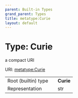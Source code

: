 ```yaml
---
parent: Built-in Types
grand_parent: Types
title: metatype:Curie
layout: default
---
```


# Type: Curie


a compact URI

URI: [metatype:Curie](https://linkml.github.io/linkml-model/docs/types/Curie)

|  |  |  |
| --- | --- | --- |
| Root (builtin) type | | **Curie** |
| Representation | | str |
